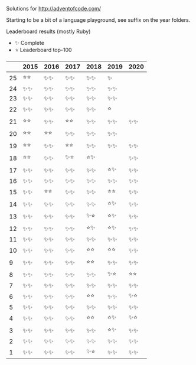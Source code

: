 Solutions for http://adventofcode.com/

Starting to be a bit of a language playground, see suffix on the year folders.

Leaderboard results (mostly Ruby)

- ✨ Complete
- ⭐️ Leaderboard top-100

|    | 2015 | 2016 | 2017 | 2018 | 2019 | 2020 |
|----|------|------|------|------|------|------|
| 25 |⭐️⭐️|✨✨|✨✨|✨✨|✨  ||
| 24 |✨✨|✨✨|✨✨|✨✨|✨✨||
| 23 |✨✨|✨✨|✨✨|✨✨|✨✨||
| 22 |✨✨|✨✨|✨✨|✨✨|⭐️  ||
| 21 |⭐️⭐️|✨✨|⭐️⭐️|✨✨|✨✨|✨✨|
| 20 |⭐️⭐️|⭐️⭐️|✨✨|✨✨|✨✨||
| 19 |⭐️⭐️|✨✨|⭐️⭐️|✨✨|✨✨|✨✨|
| 18 |⭐️⭐️|✨✨|✨⭐️|⭐️✨|   |✨✨|
| 17 |✨✨|✨✨|✨✨|✨✨|⭐️✨|✨✨|
| 16 |✨✨|✨✨|✨✨|✨✨|✨✨|✨✨|
| 15 |✨✨|⭐️⭐️|✨✨|✨✨|⭐️⭐️|✨✨|
| 14 |✨✨|✨✨|✨✨|✨✨|⭐️✨|✨✨|
| 13 |✨✨|✨✨|✨✨|✨⭐️|⭐️✨|✨✨|
| 12 |✨✨|✨✨|✨✨|⭐️✨|⭐️✨|✨✨|
| 11 |✨✨|✨✨|✨✨|✨✨|✨✨|✨✨|
| 10 |✨✨|✨✨|✨✨|⭐️⭐️|⭐️⭐️|✨✨|
|  9 |✨✨|✨✨|✨✨|⭐️⭐️|✨✨|✨✨|
|  8 |✨✨|✨✨|✨✨|✨✨|✨⭐️|⭐️⭐️|
|  7 |✨✨|✨✨|✨✨|✨✨|✨✨|✨✨|
|  6 |✨✨|✨✨|✨✨|⭐️⭐️|✨✨|✨⭐️|
|  5 |✨✨|✨✨|✨✨|✨✨|✨✨|✨✨|
|  4 |✨✨|✨✨|✨✨|⭐️⭐️|⭐️✨|✨⭐️|
|  3 |✨✨|✨✨|✨✨|✨✨|⭐️✨|✨✨|
|  2 |✨✨|✨✨|✨✨|✨✨|✨✨|✨✨|
|  1 |✨✨|✨✨|✨✨|✨⭐️|✨✨|✨✨|
